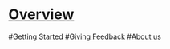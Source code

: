 # [Overview](index.md)
#[Getting Started](gettingstarted.md)
#[Giving Feedback](feedback.md)
#[About us](aboutus.md)